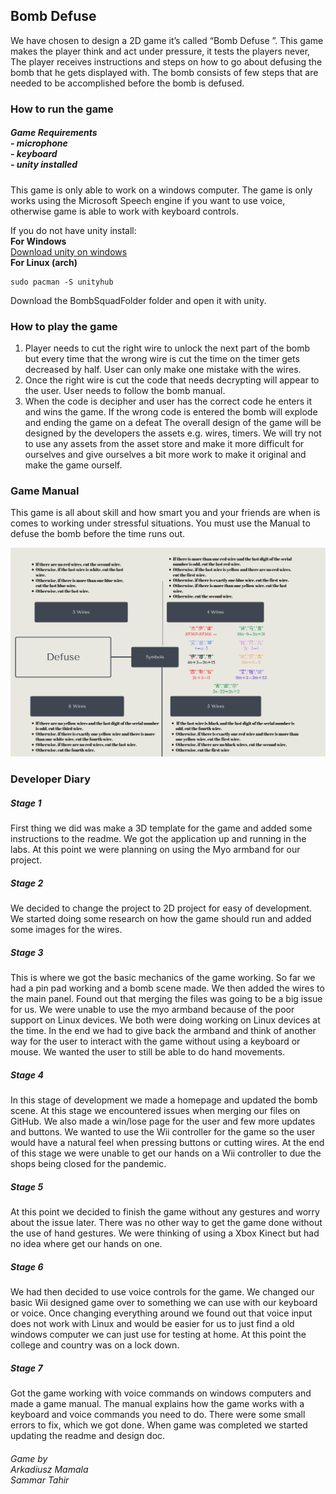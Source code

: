 ## Bomb Defuse
We have chosen to design a 2D game it’s called “Bomb Defuse ”. This game makes the player think and act under pressure, it tests the players never, The player receives instructions and steps on how to go about defusing the bomb that he gets displayed with. The bomb consists of few steps that are needed to be accomplished before the bomb is defused.

### How to run the game
##### Game Requirements <br>- microphone <br>- keyboard <br>- unity installed

This game is only able to work on a windows computer. The game is only works using the Microsoft Speech engine if you want to use voice, otherwise game is able to work with keyboard controls.

If you do not have unity install:
<br>
**For Windows**
<br>
[Download unity on windows](https://unity3d.com/get-unity/download)
<br>
**For Linux (arch)**
```
sudo pacman -S unityhub 
```

Download the BombSquadFolder folder and open it with unity. 

### How to play the game
1. Player needs to cut the right wire to unlock the next part of the bomb but every time that the wrong wire is cut the time on
the timer gets decreased by half. User can only make one mistake with the wires.
2. Once the right wire is cut the code that needs decrypting will appear to the user. User needs to follow the bomb manual.
3. When the code is decipher and user has the correct code he enters it and wins the game. If the wrong code is entered the
bomb will explode and ending the game on a defeat
The overall design of the game will be designed by the developers the assets e.g. wires, timers. We will try not to use any assets
from the asset store and make it more difficult for ourselves and give ourselves a bit more work to make it original and make the
game ourself.

### Game Manual 
This game is all about skill and how smart you and your friends are when is comes to working under stressful situations. You must use the Manual to defuse the bomb before the time runs out. 

![Game Manual](Bomb-Defuse/Project/Assets/Assets/manual.png "manual")

### Developer Diary
##### Stage 1
First thing we did was make a 3D template for the game and added some instructions to the readme. We got the application up and running in the labs. At this point we were planning on using the Myo armband for our project.
##### Stage 2
We decided to change the project to 2D project for easy of development. We started doing some research on how the game
should run and added some images for the wires.
##### Stage 3
This is where we got the basic mechanics of the game working. So far we had a pin pad working and a bomb scene made. We
then added the wires to the main panel. Found out that merging the files was going to be a big issue for us. We were unable to
use the myo armband because of the poor support on Linux devices. We both were doing working on Linux devices at the time.
In the end we had to give back the armband and think of another way for the user to interact with the game without using a
keyboard or mouse. We wanted the user to still be able to do hand movements.
##### Stage 4
In this stage of development we made a homepage and updated the bomb scene. At this stage we encountered issues when
merging our files on GitHub. We also made a win/lose page for the user and few more updates and buttons. We wanted to use
the Wii controller for the game so the user would have a natural feel when pressing buttons or cutting wires. At the end of this
stage we were unable to get our hands on a Wii controller to due the shops being closed for the pandemic.
##### Stage 5
At this point we decided to finish the game without any gestures and worry about the issue later. There was no other way to get
the game done without the use of hand gestures. We were thinking of using a Xbox Kinect but had no idea where get our hands
on one.
##### Stage 6
We had then decided to use voice controls for the game. We changed our basic Wii designed game over to something we can
use with our keyboard or voice. Once changing everything around we found out that voice input does not work with Linux and
would be easier for us to just find a old windows computer we can just use for testing at home. At this point the college and
country was on a lock down.
##### Stage 7
Got the game working with voice commands on windows computers and made a game manual. The manual explains how the
game works with a keyboard and voice commands you need to do. There were some small errors to fix, which we got done.
When game was completed we started updating the readme and design doc.
 ###### Game by <br> Arkadiusz Mamala <br> Sammar Tahir
